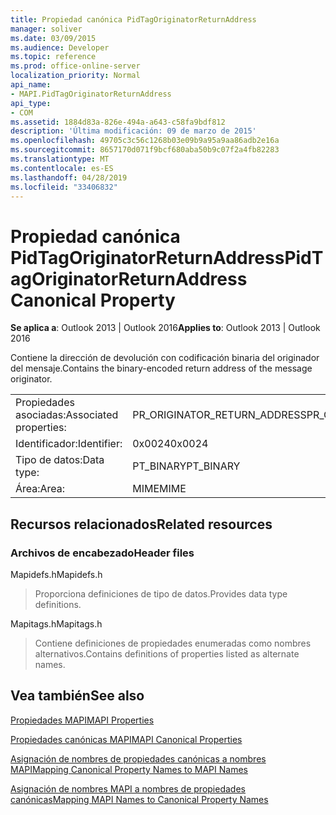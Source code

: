 ```yaml
---
title: Propiedad canónica PidTagOriginatorReturnAddress
manager: soliver
ms.date: 03/09/2015
ms.audience: Developer
ms.topic: reference
ms.prod: office-online-server
localization_priority: Normal
api_name:
- MAPI.PidTagOriginatorReturnAddress
api_type:
- COM
ms.assetid: 1884d83a-826e-494a-a643-c58fa9bdf812
description: 'Última modificación: 09 de marzo de 2015'
ms.openlocfilehash: 49705c3c56c1268b03e09b9a95a9aa86adb2e16a
ms.sourcegitcommit: 8657170d071f9bcf680aba50b9c07f2a4fb82283
ms.translationtype: MT
ms.contentlocale: es-ES
ms.lasthandoff: 04/28/2019
ms.locfileid: "33406832"
---
```

# <a name="pidtagoriginatorreturnaddress-canonical-property"></a><span data-ttu-id="3a79d-103">Propiedad canónica PidTagOriginatorReturnAddress</span><span class="sxs-lookup"><span data-stu-id="3a79d-103">PidTagOriginatorReturnAddress Canonical Property</span></span>

  
  
<span data-ttu-id="3a79d-104">**Se aplica a**: Outlook 2013 | Outlook 2016</span><span class="sxs-lookup"><span data-stu-id="3a79d-104">**Applies to**: Outlook 2013 | Outlook 2016</span></span> 
  
<span data-ttu-id="3a79d-105">Contiene la dirección de devolución con codificación binaria del originador del mensaje.</span><span class="sxs-lookup"><span data-stu-id="3a79d-105">Contains the binary-encoded return address of the message originator.</span></span>
  
|||
|:-----|:-----|
|<span data-ttu-id="3a79d-106">Propiedades asociadas:</span><span class="sxs-lookup"><span data-stu-id="3a79d-106">Associated properties:</span></span>  <br/> |<span data-ttu-id="3a79d-107">PR_ORIGINATOR_RETURN_ADDRESS</span><span class="sxs-lookup"><span data-stu-id="3a79d-107">PR_ORIGINATOR_RETURN_ADDRESS</span></span>  <br/> |
|<span data-ttu-id="3a79d-108">Identificador:</span><span class="sxs-lookup"><span data-stu-id="3a79d-108">Identifier:</span></span>  <br/> |<span data-ttu-id="3a79d-109">0x0024</span><span class="sxs-lookup"><span data-stu-id="3a79d-109">0x0024</span></span>  <br/> |
|<span data-ttu-id="3a79d-110">Tipo de datos:</span><span class="sxs-lookup"><span data-stu-id="3a79d-110">Data type:</span></span>  <br/> |<span data-ttu-id="3a79d-111">PT_BINARY</span><span class="sxs-lookup"><span data-stu-id="3a79d-111">PT_BINARY</span></span>  <br/> |
|<span data-ttu-id="3a79d-112">Área:</span><span class="sxs-lookup"><span data-stu-id="3a79d-112">Area:</span></span>  <br/> |<span data-ttu-id="3a79d-113">MIME</span><span class="sxs-lookup"><span data-stu-id="3a79d-113">MIME</span></span>  <br/> |
   
## <a name="related-resources"></a><span data-ttu-id="3a79d-114">Recursos relacionados</span><span class="sxs-lookup"><span data-stu-id="3a79d-114">Related resources</span></span>

### <a name="header-files"></a><span data-ttu-id="3a79d-115">Archivos de encabezado</span><span class="sxs-lookup"><span data-stu-id="3a79d-115">Header files</span></span>

<span data-ttu-id="3a79d-116">Mapidefs.h</span><span class="sxs-lookup"><span data-stu-id="3a79d-116">Mapidefs.h</span></span>
  
> <span data-ttu-id="3a79d-117">Proporciona definiciones de tipo de datos.</span><span class="sxs-lookup"><span data-stu-id="3a79d-117">Provides data type definitions.</span></span>
    
<span data-ttu-id="3a79d-118">Mapitags.h</span><span class="sxs-lookup"><span data-stu-id="3a79d-118">Mapitags.h</span></span>
  
> <span data-ttu-id="3a79d-119">Contiene definiciones de propiedades enumeradas como nombres alternativos.</span><span class="sxs-lookup"><span data-stu-id="3a79d-119">Contains definitions of properties listed as alternate names.</span></span>
    
## <a name="see-also"></a><span data-ttu-id="3a79d-120">Vea también</span><span class="sxs-lookup"><span data-stu-id="3a79d-120">See also</span></span>



[<span data-ttu-id="3a79d-121">Propiedades MAPI</span><span class="sxs-lookup"><span data-stu-id="3a79d-121">MAPI Properties</span></span>](mapi-properties.md)
  
[<span data-ttu-id="3a79d-122">Propiedades canónicas MAPI</span><span class="sxs-lookup"><span data-stu-id="3a79d-122">MAPI Canonical Properties</span></span>](mapi-canonical-properties.md)
  
[<span data-ttu-id="3a79d-123">Asignación de nombres de propiedades canónicas a nombres MAPI</span><span class="sxs-lookup"><span data-stu-id="3a79d-123">Mapping Canonical Property Names to MAPI Names</span></span>](mapping-canonical-property-names-to-mapi-names.md)
  
[<span data-ttu-id="3a79d-124">Asignación de nombres MAPI a nombres de propiedades canónicas</span><span class="sxs-lookup"><span data-stu-id="3a79d-124">Mapping MAPI Names to Canonical Property Names</span></span>](mapping-mapi-names-to-canonical-property-names.md)

